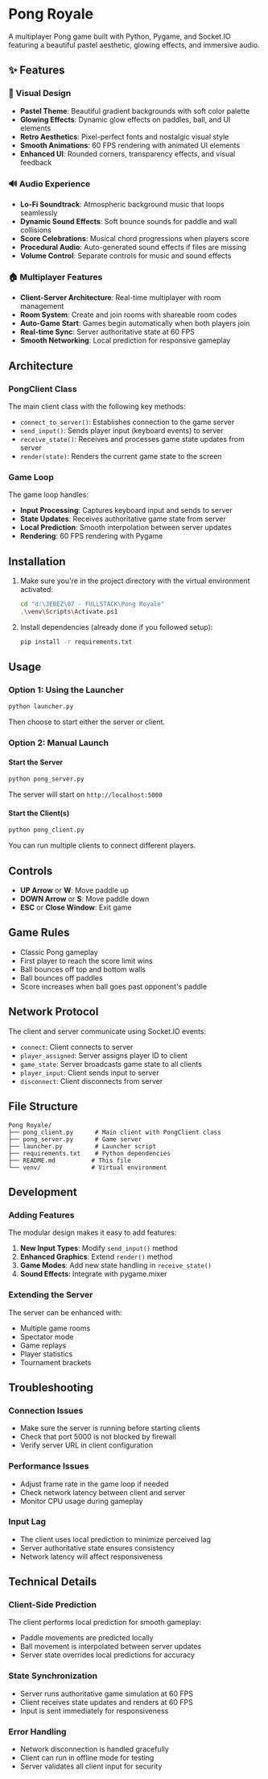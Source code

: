 # Pong Royale

A multiplayer Pong game built with Python, Pygame, and Socket.IO featuring a beautiful pastel aesthetic, glowing effects, and immersive audio.

## ✨ Features

### 🎨 Visual Design
- **Pastel Theme**: Beautiful gradient backgrounds with soft color palette
- **Glowing Effects**: Dynamic glow effects on paddles, ball, and UI elements
- **Retro Aesthetics**: Pixel-perfect fonts and nostalgic visual style
- **Smooth Animations**: 60 FPS rendering with animated UI elements
- **Enhanced UI**: Rounded corners, transparency effects, and visual feedback

### 🔊 Audio Experience
- **Lo-Fi Soundtrack**: Atmospheric background music that loops seamlessly
- **Dynamic Sound Effects**: Soft bounce sounds for paddle and wall collisions
- **Score Celebrations**: Musical chord progressions when players score
- **Procedural Audio**: Auto-generated sound effects if files are missing
- **Volume Control**: Separate controls for music and sound effects

### 🏠 Multiplayer Features
- **Client-Server Architecture**: Real-time multiplayer with room management
- **Room System**: Create and join rooms with shareable room codes
- **Auto-Game Start**: Games begin automatically when both players join
- **Real-time Sync**: Server authoritative state at 60 FPS
- **Smooth Networking**: Local prediction for responsive gameplay

## Architecture

### PongClient Class

The main client class with the following key methods:

- `connect_to_server()`: Establishes connection to the game server
- `send_input()`: Sends player input (keyboard events) to server
- `receive_state()`: Receives and processes game state updates from server
- `render(state)`: Renders the current game state to the screen

### Game Loop

The game loop handles:
- **Input Processing**: Captures keyboard input and sends to server
- **State Updates**: Receives authoritative game state from server
- **Local Prediction**: Smooth interpolation between server updates
- **Rendering**: 60 FPS rendering with Pygame

## Installation

1. Make sure you're in the project directory with the virtual environment activated:
   ```bash
   cd "d:\JEBEZ\07 - FULLSTACK\Pong Royale"
   .\venv\Scripts\Activate.ps1
   ```

2. Install dependencies (already done if you followed setup):
   ```bash
   pip install -r requirements.txt
   ```

## Usage

### Option 1: Using the Launcher
```bash
python launcher.py
```
Then choose to start either the server or client.

### Option 2: Manual Launch

#### Start the Server
```bash
python pong_server.py
```
The server will start on `http://localhost:5000`

#### Start the Client(s)
```bash
python pong_client.py
```
You can run multiple clients to connect different players.

## Controls

- **UP Arrow** or **W**: Move paddle up
- **DOWN Arrow** or **S**: Move paddle down
- **ESC** or **Close Window**: Exit game

## Game Rules

- Classic Pong gameplay
- First player to reach the score limit wins
- Ball bounces off top and bottom walls
- Ball bounces off paddles
- Score increases when ball goes past opponent's paddle

## Network Protocol

The client and server communicate using Socket.IO events:

- `connect`: Client connects to server
- `player_assigned`: Server assigns player ID to client
- `game_state`: Server broadcasts game state to all clients
- `player_input`: Client sends input to server
- `disconnect`: Client disconnects from server

## File Structure

```
Pong Royale/
├── pong_client.py      # Main client with PongClient class
├── pong_server.py      # Game server
├── launcher.py         # Launcher script
├── requirements.txt    # Python dependencies
├── README.md          # This file
└── venv/              # Virtual environment
```

## Development

### Adding Features

The modular design makes it easy to add features:

1. **New Input Types**: Modify `send_input()` method
2. **Enhanced Graphics**: Extend `render()` method
3. **Game Modes**: Add new state handling in `receive_state()`
4. **Sound Effects**: Integrate with pygame.mixer

### Extending the Server

The server can be enhanced with:
- Multiple game rooms
- Spectator mode
- Game replays
- Player statistics
- Tournament brackets

## Troubleshooting

### Connection Issues
- Make sure the server is running before starting clients
- Check that port 5000 is not blocked by firewall
- Verify server URL in client configuration

### Performance Issues
- Adjust frame rate in the game loop if needed
- Check network latency between client and server
- Monitor CPU usage during gameplay

### Input Lag
- The client uses local prediction to minimize perceived lag
- Server authoritative state ensures consistency
- Network latency will affect responsiveness

## Technical Details

### Client-Side Prediction
The client performs local prediction for smooth gameplay:
- Paddle movements are predicted locally
- Ball movement is interpolated between server updates
- Server state overrides local predictions for accuracy

### State Synchronization
- Server runs authoritative game simulation at 60 FPS
- Client receives state updates and renders at 60 FPS
- Input is sent immediately for responsiveness

### Error Handling
- Network disconnection is handled gracefully
- Client can run in offline mode for testing
- Server validates all client input for security